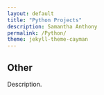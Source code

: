 ```yaml
---
layout: default
title: "Python Projects"
description: Samantha Anthony
permalink: /Python/
theme: jekyll-theme-cayman
---
```


## Other
Description.